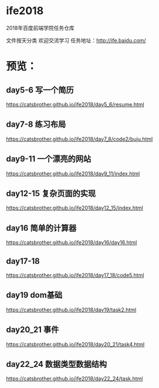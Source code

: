# ife2018
2018年百度前端学院任务仓库


文件按天分类  欢迎交流学习
任务地址：http://ife.baidu.com/
# 预览：
## day5-6   写一个简历
https://catsbrother.github.io/ife2018/day5_6/resume.html
## day7-8   练习布局
https://catsbrother.github.io/ife2018/day7_8/code2/buju.html
## day9-11  一个漂亮的网站
https://catsbrother.github.io/ife2018/day9_11/index.html
## day12-15 复杂页面的实现
https://catsbrother.github.io/ife2018/day12_15/index.html
## day16     简单的计算器
https://catsbrother.github.io/ife2018/day16/day16.html
## day17-18  
https://catsbrother.github.io/ife2018/day17_18/code5.html
## day19     dom基础
https://catsbrother.github.io/ife2018/day19/task2.html
## day20_21  事件
https://catsbrother.github.io/ife2018/day20_21/task4.html
## day22_24  数据类型数据结构
https://catsbrother.github.io/ife2018/day22_24/task.html
